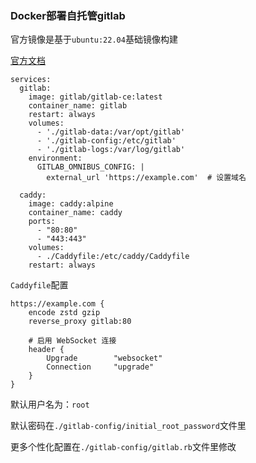 ### Docker部署自托管gitlab

官方镜像是基于`ubuntu:22.04`基础镜像构建

[官方文档](https://gitlab.com/gitlab-org/omnibus-gitlab)

```
services:
  gitlab:
    image: gitlab/gitlab-ce:latest
    container_name: gitlab
    restart: always
    volumes:
      - './gitlab-data:/var/opt/gitlab'
      - './gitlab-config:/etc/gitlab'
      - './gitlab-logs:/var/log/gitlab'
    environment:
      GITLAB_OMNIBUS_CONFIG: |
        external_url 'https://example.com'  # 设置域名

  caddy:
    image: caddy:alpine
    container_name: caddy
    ports:
      - "80:80"
      - "443:443"
    volumes:
      - ./Caddyfile:/etc/caddy/Caddyfile
    restart: always

```

`Caddyfile`配置

```
https://example.com {
    encode zstd gzip
    reverse_proxy gitlab:80

    # 启用 WebSocket 连接
    header {
        Upgrade        "websocket"
        Connection     "upgrade"
    }
}
```


默认用户名为：`root`

默认密码在`./gitlab-config/initial_root_password`文件里

更多个性化配置在`./gitlab-config/gitlab.rb`文件里修改
